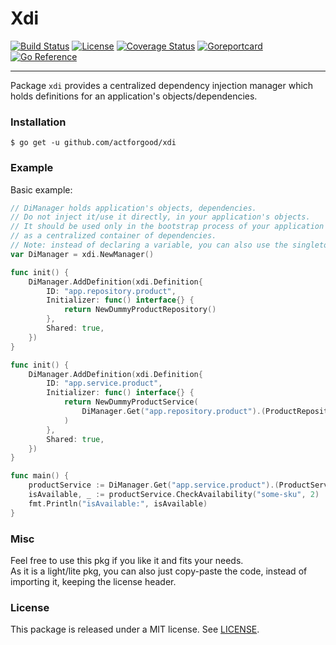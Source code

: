 # Xdi

[![Build Status](https://github.com/actforgood/xdi/actions/workflows/build.yml/badge.svg)](https://github.com/actforgood/xdi/actions/workflows/build.yml)
[![License](https://img.shields.io/badge/license-MIT-blue)](https://raw.githubusercontent.com/actforgood/xdi/main/LICENSE)
[![Coverage Status](https://coveralls.io/repos/github/actforgood/xdi/badge.svg?branch=main)](https://coveralls.io/github/actforgood/xdi?branch=main)
[![Goreportcard](https://goreportcard.com/badge/github.com/actforgood/xdi)](https://goreportcard.com/report/github.com/actforgood/xdi)
[![Go Reference](https://pkg.go.dev/badge/github.com/actforgood/xdi.svg)](https://pkg.go.dev/github.com/actforgood/xdi)  

---

Package `xdi` provides a centralized dependency injection manager which holds definitions for an application's objects/dependencies.  


### Installation

```shell
$ go get -u github.com/actforgood/xdi
```


### Example
Basic example:  
```go
// DiManager holds application's objects, dependencies.
// Do not inject it/use it directly, in your application's objects.
// It should be used only in the bootstrap process of your application and/or main.go,
// as a centralized container of dependencies.
// Note: instead of declaring a variable, you can also use the singleton provided by xdi.ManagerInstance().
var DiManager = xdi.NewManager()

func init() {
	DiManager.AddDefinition(xdi.Definition{
		ID: "app.repository.product",
		Initializer: func() interface{} {
			return NewDummyProductRepository()
		},
		Shared: true,
	})
}

func init() {
	DiManager.AddDefinition(xdi.Definition{
		ID: "app.service.product",
		Initializer: func() interface{} {
			return NewDummyProductService(
				DiManager.Get("app.repository.product").(ProductRepository),
			)
		},
		Shared: true,
	})
}

func main() {
	productService := DiManager.Get("app.service.product").(ProductService)
	isAvailable, _ := productService.CheckAvailability("some-sku", 2)
	fmt.Println("isAvailable:", isAvailable)
}
```


### Misc 
Feel free to use this pkg if you like it and fits your needs.   
As it is a light/lite pkg, you can also just copy-paste the code, instead of importing it, keeping the license header.  


### License
This package is released under a MIT license. See [LICENSE](LICENSE).  
